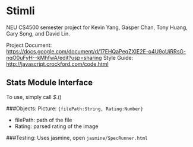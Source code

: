 Stimli
===

NEU CS4500 semester project for Kevin Yang, Gasper Chan, Tony Huang, Gary Song, and David Lin.

Project Document: https://docs.google.com/document/d/17EHQaPeqZXIE2E-o4U9oUiRRsG-nqO0uFyH--kMhfwA/edit?usp=sharing
Style Guide: http://javascript.crockford.com/code.html

Stats Module Interface
---

To use, simply call _$_.<method name>(<arguments>)

###Objects:
Picture: `{filePath:String, Rating:Number}`
* filePath:     path of the file
* Rating:   parsed rating of the image

###Testing:
Uses jasmine, open `jasmine/SpecRunner.html`

